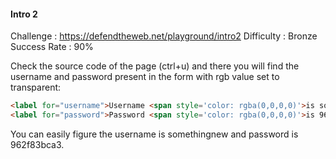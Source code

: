 #### Intro 2

Challenge    : https://defendtheweb.net/playground/intro2
Difficulty   : Bronze
Success Rate : 90%

Check the source code of the page (ctrl+u) and there you will find the username and password present in the form with rgb value set to transparent:

```html
<label for="username">Username <span style='color: rgba(0,0,0,0)'>is somethingnew</span></label>                            
<label for="password">Password <span style='color: rgba(0,0,0,0)'>is 962f83bca3</span></label>                            
```
You can easily figure the username is somethingnew and password is 962f83bca3.